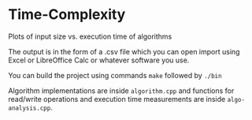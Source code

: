 # Time-Complexity
Plots of input size vs. execution time of algorithms

The output is in the form of a .csv file which you can open import using Excel or LibreOffice Calc or whatever software you use.

You can build the project using commands `make` followed by `./bin`

Algorithm implementations are inside `algorithm.cpp` and functions for read/write operations and execution time measurements are inside `algo-analysis.cpp`.
